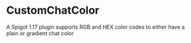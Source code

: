 # CustomChatColor
A Spigot 1.17 plugin supports RGB and HEX color codes to either have a plain or gradient chat color 
